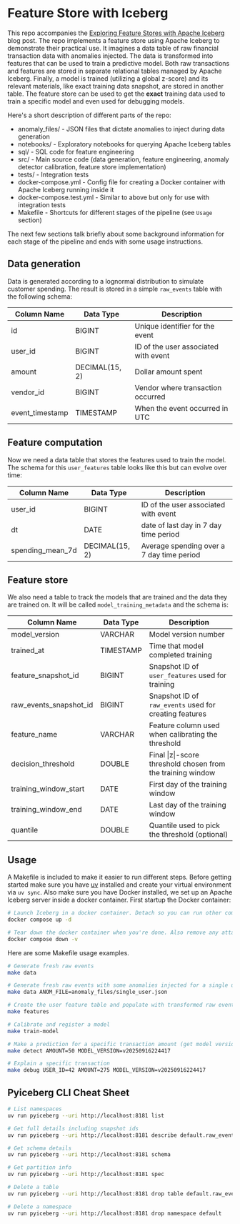 # Feature Store with Iceberg

This repo accompanies the [Exploring Feature Stores with Apache Iceberg](https://enerrio.bearblog.dev/feature-stores/) blog post. The repo implements a feature store using Apache Iceberg to demonstrate their practical use. It imagines a data table of raw financial transaction data with anomalies injected. The data is transformed into features that can be used to train a predictive model. Both raw transactions and features are stored in separate relational tables managed by Apache Iceberg. Finally, a model is trained (utilizing a global z-score) and its relevant materials, like exact training data snapshot, are stored in another table. The feature store can be used to get the **exact** training data used to train a specific model and even used for debugging models.

Here's a short description of different parts of the repo:
* anomaly_files/ - JSON files that dictate anomalies to inject during data generation
* notebooks/ - Exploratory notebooks for querying Apache Iceberg tables
* sql/ - SQL code for feature engineering
* src/ - Main source code (data generation, feature engineering, anomaly detector calibration, feature store implementation)
* tests/ - Integration tests
* docker-compose.yml - Config file for creating a Docker container with Apache Iceberg running inside it
* docker-compose.test.yml - Similar to above but only for use with integration tests
* Makefile - Shortcuts for different stages of the pipeline (see `Usage` section)

The next few sections talk briefly about some background information for each stage of the pipeline and ends with some usage instructions.

## Data generation
Data is generated according to a lognormal distribution to simulate customer spending. The result is stored in a simple `raw_events` table with the following schema:

| Column Name     | Data Type      | Description                          |
| --------------- | -------------- | ------------------------------------ |
| id              | BIGINT         | Unique identifier for the event      |
| user_id         | BIGINT         | ID of the user associated with event |
| amount          | DECIMAL(15, 2) | Dollar amount spent                  |
| vendor_id       | BIGINT         | Vendor where transaction occurred    |
| event_timestamp | TIMESTAMP      | When the event occurred in UTC       |

## Feature computation
Now we need a data table that stores the features used to train the model. The schema for this `user_features` table looks like this but can evolve over time:

| Column Name      | Data Type      | Description                               |
| ---------------- | -------------- | ----------------------------------------- |
| user_id          | BIGINT         | ID of the user associated with event      |
| dt               | DATE           | date of last day in 7 day time period     |
| spending_mean_7d | DECIMAL(15, 2) | Average spending over a 7 day time period |

## Feature store
We also need a table to track the models that are trained and the data they are trained on. It will be called `model_training_metadata` and the schema is:

| Column Name            | Data Type | Description                                                 |
| ---------------------- | --------- | ----------------------------------------------------------- |
| model_version          | VARCHAR   | Model version number                                        |
| trained_at             | TIMESTAMP | Time that model completed training                          |
| feature_snapshot_id    | BIGINT    | Snapshot ID of `user_features` used for training            |
| raw_events_snapshot_id | BIGINT    | Snapshot ID of `raw_events` used for creating features      |
| feature_name           | VARCHAR   | Feature column used when calibrating the threshold          |
| decision_threshold     | DOUBLE    | Final \|z\|-score threshold chosen from the training window |
| training_window_start  | DATE      | First day of the training window                            |
| training_window_end    | DATE      | Last day of the training window                             |
| quantile               | DOUBLE    | Quantile used to pick the threshold (optional)              |

## Usage
A Makefile is included to make it easier to run different steps. Before getting started make sure you have [uv](https://docs.astral.sh/uv/) installed and create your virtual environment via `uv sync`. Also make sure you have Docker installed, we set up an Apache Iceberg server inside a docker container. First startup the Docker container:
```bash
# Launch Iceberg in a docker container. Detach so you can run other commands
docker compose up -d

# Tear down the docker container when you're done. Also remove any attached volumes
docker compose down -v
```

Here are some Makefile usage examples.
```bash
# Generate fresh raw events
make data

# Generate fresh raw events with some anomalies injected for a single user
make data ANOM_FILE=anomaly_files/single_user.json

# Create the user feature table and populate with transformed raw events
make features

# Calibrate and register a model
make train-model

# Make a prediction for a specific transaction amount (get model version from `make train-model` output)
make detect AMOUNT=50 MODEL_VERSION=v20250916224417

# Explain a specific transaction
make debug USER_ID=42 AMOUNT=275 MODEL_VERSION=v20250916224417
```

## Pyiceberg CLI Cheat Sheet

```bash
# List namespaces
uv run pyiceberg --uri http://localhost:8181 list

# Get full details including snapshot ids
uv run pyiceberg --uri http://localhost:8181 describe default.raw_events

# Get schema details
uv run pyiceberg --uri http://localhost:8181 schema

# Get partition info
uv run pyiceberg --uri http://localhost:8181 spec

# Delete a table
uv run pyiceberg --uri http://localhost:8181 drop table default.raw_events

# Delete a namespace
uv run pyiceberg --uri http://localhost:8181 drop namespace default
```
